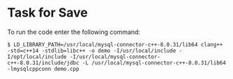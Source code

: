 <h1>Task for Save</h1>

To run the code enter the following command:

```
$ LD_LIBRARY_PATH=/usr/local/mysql-connector-c++-8.0.31/lib64 clang++ -std=c++14 -stdlib=libc++ -o demo -I/usr/local/include -I/opt/local/include -I/usr/local/mysql-connector-c++-8.0.31/include/jdbc -L /usr/local/mysql-connector-c++-8.0.31/lib64 -lmysqlcppconn demo.cpp
```
